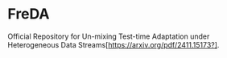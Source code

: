 # FreDA
Official Repository for Un-mixing Test-time Adaptation under Heterogeneous Data Streams[https://arxiv.org/pdf/2411.15173?].
